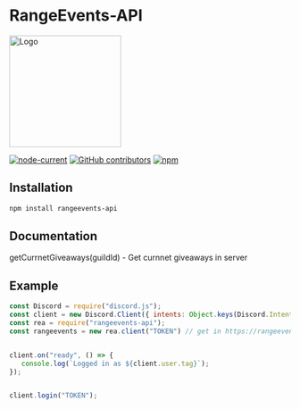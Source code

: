 # RangeEvents-API

<img src="https://media.discordapp.net/attachments/900406129593569290/961970512773394492/unknown.png" alt="Logo" width="200"/>    
   
[![node-current](https://img.shields.io/node/v/rangeevents-api?style=for-the-badge)](https://nodejs.org/en/)
[![GitHub contributors](https://img.shields.io/github/contributors/Danielb23451/rangeevents-api?style=for-the-badge)](https://github.com/Danielb23451/rangeevents-api/graphs/contributors)
[![npm](https://img.shields.io/npm/dt/rangeevents-api?style=for-the-badge)](https://www.npmjs.com/package/rangeevents-api)

## Installation
```bash
npm install rangeevents-api
```

## Documentation

getCurrnetGiveaways(guildId) - Get curnnet giveaways in server


## Example
```js
const Discord = require("discord.js");
const client = new Discord.Client({ intents: Object.keys(Discord.Intents.FLAGS) });
const rea = require("rangeevents-api");
const rangeevents = new rea.client("TOKEN") // get in https://rangeevents.xyz/api-form;


client.on("ready", () => {
   console.log(`Logged in as ${client.user.tag}`);
});


client.login("TOKEN");